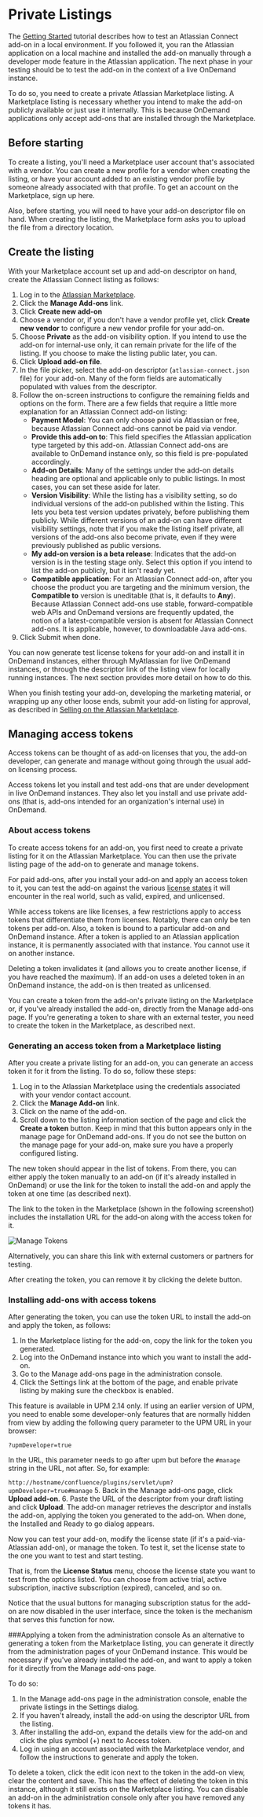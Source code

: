 # Private Listings

The [Getting Started](/guides/getting-started.html) tutorial describes how to test an Atlassian Connect add-on in a local environment. If you followed it, you ran the Atlassian application on a local machine and installed the add-on manually through a developer mode feature in the Atlassian application. The next phase in your testing should be to test the add-on in the context of a live OnDemand instance.

To do so, you need to create a private Atlassian Marketplace listing. A Marketplace listing is necessary whether you intend to make the add-on publicly available or just use it internally. This is because OnDemand applications only accept add-ons that are installed through the Marketplace.

## Before starting
To create a listing, you'll need a Marketplace user account that's associated with a vendor. You can create a new profile for a vendor when creating the listing, or have your account added to an existing vendor profile by someone already associated with that profile. To get an account on the Marketplace, sign up here. 

Also, before starting, you will need to have your add-on descriptor file on hand. When creating the listing, the Marketplace form asks you to upload the file from a directory location.

## Create the listing
With your Marketplace account set up and add-on descriptor on hand, create the Atlassian Connect listing as follows:

1. Log in to the [Atlassian Marketplace](https://marketplace.atlassian.com/).
2. Click the **Manage Add-ons** link.
3. Click **Create new add-on**
4. Choose a vendor or, if you don't have a vendor profile yet, click **Create new vendor** to configure a new vendor profile for your add-on.
5. Choose **Private** as the add-on visibility option. If you intend to use the add-on for internal-use only, it can remain private for the life of the listing. If you choose to make the listing public later, you can.
6. Click **Upload add-on file**.
7. In the file picker, select the add-on descriptor (`atlassian-connect.json` file) for your add-on. Many of the form fields are automatically populated with values from the descriptor.
8. Follow the on-screen instructions to configure the remaining fields and options on the form. There are a few fields that require a little more explanation for an Atlassian Connect add-on listing:
	- **Payment Model**: You can only choose paid via Atlassian or free, because Atlassian Connect add-ons cannot be paid via vendor.
	- **Provide this add-on to**: This field specifies the Atlassian application type targeted by this add-on. Atlassian Connect add-ons are available to OnDemand instance only, so this field is pre-populated accordingly.
	- **Add-on Details**: Many of the settings under the add-on details heading are optional and applicable only to public listings. In most cases, you can set these aside for later.
	- **Version Visibility**: While the listing has a visibility setting, so do individual versions of the add-on published within the listing. This lets you beta test version updates privately, before publishing them publicly. While different versions of an add-on can have different visibility settings, note that if you make the listing itself private, all versions of the add-ons also become private, even if they were previously published as public versions.   
	- **My add-on version is a beta release**: Indicates that the add-on version is in the testing stage only. Select this option if you intend to list the add-on publicly, but it isn't ready yet.
	- **Compatible application**: For an Atlassian Connect add-on, after you choose the product you are targeting and the minimum version, the **Compatible to** version is uneditable (that is, it defaults to **Any**). Because Atlassian Connect add-ons use stable, forward-compatible web APIs and OnDemand versions are frequently updated, the notion of a latest-compatible version is absent for Atlassian Connect add-ons. It is applicable, however, to downloadable Java add-ons.
9. Click Submit when done.

You can now generate test license tokens for your add-on and install it in OnDemand instances, either through MyAtlassian for live OnDemand instances, or through the descriptor link of the listing view for locally running instances. The next section provides more detail on how to do this.

When you finish testing your add-on, developing the marketing material, or wrapping up any other loose ends, submit your add-on listing for approval, as described in [Selling on the Atlassian Marketplace](./selling-on-marketplace.html).

## Managing access tokens

Access tokens can be thought of as add-on licenses that you, the add-on developer, can generate and manage without going through the usual add-on licensing process.

Access tokens let you install and test add-ons that are under development in live OnDemand instances. They also let you install and use private add-ons (that is, add-ons intended for an organization's internal use) in OnDemand.

### About access tokens
To create access tokens for an add-on, you first need to create a private listing for it on the Atlassian Marketplace. You can then use the private listing page of the add-on to generate and manage tokens. 

For paid add-ons, after you install your add-on and apply an access token to it, you can test the add-on against the various [license states](/concepts/licensing.html) it will encounter in the real world, such as valid, expired, and unlicensed.

While access tokens are like licenses, a few restrictions apply to access tokens that differentiate them from licenses. Notably, there can only be ten tokens per add-on. Also, a token is bound to a particular add-on and OnDemand instance. After a token is applied to an Atlassian application instance, it is permanently associated with that instance. You cannot use it on another instance.

Deleting a token invalidates it (and allows you to create another license, if you have reached the maximum). If an add-on uses a deleted token in an OnDemand instance, the add-on is then treated as unlicensed.

You can create a token from the add-on's private listing on the Marketplace or, if you've already installed the add-on, directly from the Manage add-ons page. If you're generating a token to share with an external tester, you need to create the token in the Marketplace, as described next.

### Generating an access token from a Marketplace listing
After you create a private listing for an add-on, you can generate an access token it for it from the listing. To do so, follow these steps:

1. Log in to the Atlassian Marketplace using the credentials associated with your vendor contact account.
2. Click the **Manage Add-on** link.
3. Click on the name of the add-on.
4. Scroll down to the listing information section of the page and click the **Create a token** button.
Keep in mind that this button appears only in the manage page for OnDemand add-ons. If you do not see the button on the manage page for your add-on, make sure you have a properly configured listing.

The new token should appear in the list of tokens. From there, you can either apply the token manually to an add-on (if it's already installed in OnDemand) or use the link for the token to install the add-on and apply the token at one time (as described next).

The link to the token in the Marketplace (shown in the following screenshot) includes the installation URL for the add-on along with the access token for it.

<img src="../assets/images/accesstokenslisting" alt="Manage Tokens" />

Alternatively, you can share this link with external customers or partners for testing.

After creating the token, you can remove it by clicking the delete button.

### Installing add-ons with access tokens
After generating the token, you can use the token URL to install the add-on and apply the token,  as follows:
1. In the Marketplace listing for the add-on, copy the link for the token you generated. 
2. Log into the OnDemand instance into which you want to install the add-on.
3. Go to the Manage add-ons page in the administration console.
4. Click the Settings link at the bottom of the page, and enable private listing by making sure the checkbox is enabled.
	<div class="aui-message warning">
	    <p class="title">
	        <span class="aui-icon icon-warning"></span>
	    </p>
This feature is available in UPM 2.14 only. If using an earlier version of UPM, you need to enable some developer-only features that are normally hidden from view by adding the following query parameter to the UPM URL in your browser:

`?upmDeveloper=true`

In the URL, this parameter needs to go after upm but before the `#manage` string in the URL, not after. So, for example:

`http://hostname/confluence/plugins/servlet/upm?upmDeveloper=true#manage`
	</div>
5. Back in the Manage add-ons page, click **Upload add-on**.
6. Paste the URL of the descriptor from your draft listing and click **Upload**. 
The add-on manager retrieves the descriptor and installs the add-on, applying the token you generated to the add-on. When done, the Installed and Ready to go dialog appears.

Now you can test your add-on, modify the license state (if it's a paid-via-Atlassian add-on), or manage the token. To test it, set the license state to the one you want to test and start testing.

That is, from the **License Status** menu, choose the license state you want to test from the options listed. You can choose from active trial, active subscription, inactive subscription (expired), canceled, and so on.

Notice that the usual buttons for managing subscription status for the add-on are now disabled in the user interface, since the token is the mechanism that serves this function for now. 

###Applying a token from the administration console
As an alternative to generating a token from the Marketplace listing, you can generate it directly from the administration pages of your OnDemand instance. This would be necessary if you've already installed the add-on, and want to apply a token for it directly from the Manage add-ons page.  

To do so:

1. In the Manage add-ons page in the administration console, enable the private listings in the Settings dialog.
2. If you haven't already, install the add-on using the descriptor URL from the listing.  
3. After installing the add-on, expand the details view for the add-on and click the plus symbol (+) next to Access token.
4. Log in using an account associated with the Marketplace vendor, and follow the instructions to generate and apply the token.

To delete a token, click the edit icon next to the token in the add-on view, clear the content and save. This has the effect of deleting the token in this instance, although it still exists on the Marketplace listing. You can disable an add-on in the administration console only after you have removed any tokens it has.